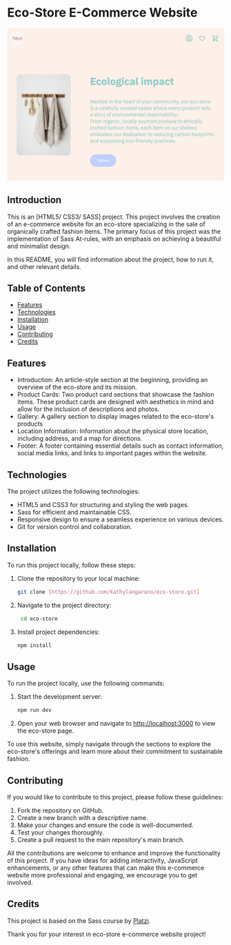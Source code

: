 # Eco-Store E-Commerce Website
![Eco-store home Page](images/img/home.png)

## Introduction

This is an [HTML5/ CSS3/ SASS] project. This project involves the creation of an e-commerce website for an eco-store specializing in the sale of organically crafted fashion items. The primary focus of this project was the implementation of Sass At-rules, with an emphasis on achieving a beautiful and minimalist design.

In this README, you will find information about the project, how to run it, and other relevant details.

## Table of Contents

- [Features](#features)
- [Technologies](#technologies)
- [Installation](#installation)
- [Usage](#usage)
- [Contributing](#contributing)
- [Credits](#credits)


## Features

- Introduction: An article-style section at the beginning, providing an overview of the eco-store and its mission.
- Product Cards: Two product card sections that showcase the fashion items. These product cards are designed with aesthetics in mind and allow for the inclusion of descriptions and photos.
- Gallery: A gallery section to display images related to the eco-store's products 
- Location Information: Information about the physical store location, including address, and a map for directions.
- Footer: A footer containing essential details such as contact information, social media links, and links to important pages within the website.

## Technologies

The project utilizes the following technologies:

- HTML5 and CSS3 for structuring and styling the web pages.
- Sass for efficient and maintainable CSS.
- Responsive design to ensure a seamless experience on various devices.
- Git for version control and collaboration.


## Installation

To run this project locally, follow these steps:

1. Clone the repository to your local machine:

   ```bash
   git clone [https://github.com/kathylangarano/eco-store.git]
   ```
   
2. Navigate to the project directory: 
   ```bash
    cd eco-store
    ```
3. Install project dependencies:
    ```bash
    npm install
    ```
## Usage

To run the project locally, use the following commands:

1. Start the development server:
   ```bash
   npm run dev
   ```
2. Open your web browser and navigate to [http://localhost:3000](http://localhost:3000)  to view the eco-store page.
   
To use this website, simply navigate through the sections to explore the eco-store's offerings and learn more about their commitment to sustainable fashion. 

## Contributing

If you would like to contribute to this project, please follow these guidelines:

1. Fork the repository on GitHub.
2. Create a new branch with a descriptive name.
3. Make your changes and ensure the code is well-documented.
4. Test your changes thoroughly.
5. Create a pull request to the main repository's main branch.

All the contributions are welcome to enhance and improve the functionality of this project. If you have ideas for adding interactivity, JavaScript enhancements, or any other features that can make this e-commerce website more professional and engaging, we encourage you to get involved.

## Credits

This project is based on the Sass course by [Platzi]([https://github.com/platzi]).

Thank you for your interest in eco-store e-commerce website project!






